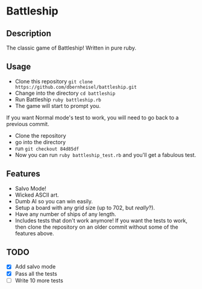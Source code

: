 # Battleship

## Description

The classic game of Battleship! Written in pure ruby.

## Usage
- Clone this repository `git clone https://github.com/dbernheisel/battleship.git`
- Change into the directory `cd battleship`
- Run Battleship `ruby battleship.rb`
- The game will start to prompt you.

If you want Normal mode's test to work, you will need to go back to a previous commit.
- Clone the repository
- go into the directory
- run `git checkout 84d85df`
- Now you can run `ruby battleship_test.rb` and you'll get a fabulous test.

## Features

- Salvo Mode!
- Wicked ASCII art.
- Dumb AI so you can win easily.
- Setup a board with any grid size (up to 702, but _really_?).
- Have any number of ships of any length.
- Includes tests that don't work anymore! If you want the tests to work, then clone the repository on an older commit without some of the features above.

## TODO
- [x] Add salvo mode
- [x] Pass all the tests
- [ ] Write 10 more tests
